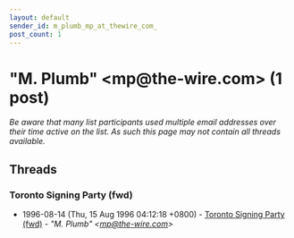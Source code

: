 ```yaml
---
layout: default
sender_id: m_plumb_mp_at_thewire_com_
post_count: 1
---
```


# "M. Plumb" <mp<span>@</span>the-wire.com> (1 post)

_Be aware that many list participants used multiple email addresses over their time active on the list. As such this page may not contain all threads available._

## Threads

### Toronto Signing Party (fwd)
+ 1996-08-14 (Thu, 15 Aug 1996 04:12:18 +0800) - [Toronto Signing Party (fwd)](/archive/1996/08/8933924c07bc0927f8d77e32182037c571b2d7f96252c6867b255a3c15b74c51) - _"M. Plumb" \<mp@the-wire.com\>_

